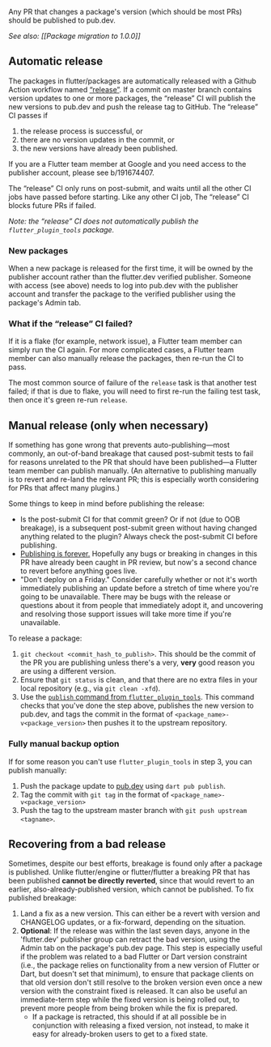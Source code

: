 Any PR that changes a package's version (which should be most PRs) should be published
to pub.dev.

_See also: [[Package migration to 1.0.0]]_

## Automatic release

The packages in flutter/packages are automatically released with a Github Action workflow named [“release”](https://github.com/flutter/packages/blob/main/.github/workflows/release.yml). If a commit on master branch contains version updates to one or more packages, the “release” CI will publish the new versions to pub.dev and push the release tag to GitHub. The “release” CI passes if
1. the release process is successful, or
2. there are no version updates in the commit, or
3. the new versions have already been published.  

If you are a Flutter team member at Google and you need access to the publisher account, please see b/191674407.

The “release” CI only runs on post-submit, and waits until all the other CI jobs have passed before starting. Like any other CI job, The “release” CI blocks future PRs if failed. 

_Note: the “release” CI does not automatically publish the `flutter_plugin_tools` package._

### New packages

When a new package is released for the first time, it will be owned by the publisher account rather than the flutter.dev verified publisher. Someone with access (see above) needs to log into pub.dev with the publisher account and transfer the package to the verified publisher using the package's Admin tab.

### What if the “release” CI failed?

If it is a flake (for example, network issue), a Flutter team member can simply run the CI again. For more complicated cases, a Flutter team member can also manually release the packages, then re-run the CI to pass.

The most common source of failure of the `release` task is that another test failed; if that is due to flake, you will need to first re-run the failing test task, then once it's green re-run `release`.

## Manual release (only when necessary)

If something has gone wrong that prevents auto-publishing—most commonly, an out-of-band breakage that caused post-submit tests to fail for reasons unrelated to the PR that should have been published—a Flutter team member can publish manually. (An alternative to publishing manually is to revert and re-land the relevant PR; this is especially worth considering for PRs that affect many plugins.)

Some things to keep in mind before publishing the release:

- Is the post-submit CI for that commit green? Or if not (due to OOB breakage), is a subsequent post-submit green without having changed anything related to the plugin? Always check the post-submit CI before publishing.
- [Publishing is
  forever.](https://dart.dev/tools/pub/publishing#publishing-is-forever)
  Hopefully any bugs or breaking in changes in this PR have already been caught
  in PR review, but now's a second chance to revert before anything goes live.
- "Don't deploy on a Friday." Consider carefully whether or not it's worth
  immediately publishing an update before a stretch of time where you're going
  to be unavailable. There may be bugs with the release or questions about it
  from people that immediately adopt it, and uncovering and resolving those
  support issues will take more time if you're unavailable.

To release a package:
1. `git checkout <commit_hash_to_publish>`. This should be the commit of the
  PR you are publishing unless there's a very, **very** good reason you are using
  a different version.
1. Ensure that `git status` is clean, and that there are no extra files in
  your local repository (e.g., via `git clean -xfd`).
1. Use the [`publish` command from
  `flutter_plugin_tools`](https://github.com/flutter/packages/blob/main/script/tool/README.md).
  This command checks that you've done the step above, publishes the new version to pub.dev,
  and tags the commit in the format of `<package_name>-v<package_version>` then pushes
  it to the upstream repository.

### Fully manual backup option

If for some reason you can't use `flutter_plugin_tools` in step 3, you can publish manually:
  1. Push the package update to [pub.dev](https://pub.dev) using `dart pub publish`.
  2. Tag the commit with `git tag` in the format of `<package_name>-v<package_version>`
  3. Push the tag to the upstream master branch with `git push upstream <tagname>`.

## Recovering from a bad release

Sometimes, despite our best efforts, breakage is found only after a package is published. Unlike flutter/engine or flutter/flutter a breaking PR that has been published **cannot be directly reverted**, since that would revert to an earlier, also-already-published version, which cannot be published. To fix published breakage:
1. Land a fix as a new version. This can either be a revert with version and CHANGELOG updates, or a fix-forward, depending on the situation.
2. **Optional**: If the release was within the last seven days, anyone in the 'flutter.dev' publisher group can retract the bad version, using the Admin tab on the package's pub.dev page. This step is especially useful if the problem was related to a bad Flutter or Dart version constraint (i.e., the package relies on functionality from a new version of Flutter or Dart, but doesn't set that minimum), to ensure that package clients on that old version don't still resolve to the broken version even once a new version with the constraint fixed is released. It can also be useful an immediate-term step while the fixed version is being rolled out, to prevent more people from being broken while the fix is prepared.
    * If a package is retracted, this should if at all possible be in conjunction with releasing a fixed version, not instead, to make it easy for already-broken users to get to a fixed state.